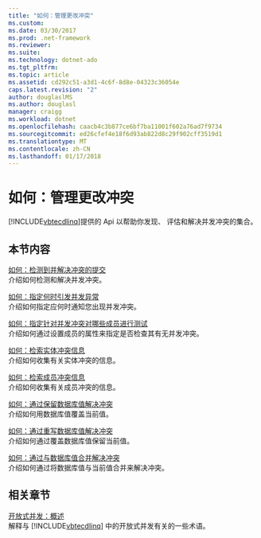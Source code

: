 ```yaml
---
title: "如何：管理更改冲突"
ms.custom: 
ms.date: 03/30/2017
ms.prod: .net-framework
ms.reviewer: 
ms.suite: 
ms.technology: dotnet-ado
ms.tgt_pltfrm: 
ms.topic: article
ms.assetid: cd292c51-a3d1-4c6f-8d8e-04323c36054e
caps.latest.revision: "2"
author: douglaslMS
ms.author: douglasl
manager: craigg
ms.workload: dotnet
ms.openlocfilehash: caacb4c3b877ce6bf7ba11001f602a76ad7f9734
ms.sourcegitcommit: ed26cfef4e18f6d93ab822d8c29f902cff3519d1
ms.translationtype: MT
ms.contentlocale: zh-CN
ms.lasthandoff: 01/17/2018
---
```

# <a name="how-to-manage-change-conflicts"></a>如何：管理更改冲突
[!INCLUDE[vbtecdlinq](../../../../../../includes/vbtecdlinq-md.md)]提供的 Api 以帮助你发现、 评估和解决并发冲突的集合。  
  
## <a name="in-this-section"></a>本节内容  
 [如何：检测到并解决冲突的提交](../../../../../../docs/framework/data/adonet/sql/linq/how-to-detect-and-resolve-conflicting-submissions.md)  
 介绍如何检测和解决并发冲突。  
  
 [如何：指定何时引发并发异常](../../../../../../docs/framework/data/adonet/sql/linq/how-to-specify-when-concurrency-exceptions-are-thrown.md)  
 介绍如何指定应何时通知您出现并发冲突。  
  
 [如何：指定针对并发冲突对哪些成员进行测试](../../../../../../docs/framework/data/adonet/sql/linq/how-to-specify-which-members-are-tested-for-concurrency-conflicts.md)  
 介绍如何通过设置成员的属性来指定是否检查其有无并发冲突。  
  
 [如何：检索实体冲突信息](../../../../../../docs/framework/data/adonet/sql/linq/how-to-retrieve-entity-conflict-information.md)  
 介绍如何收集有关实体冲突的信息。  
  
 [如何：检索成员冲突信息](../../../../../../docs/framework/data/adonet/sql/linq/how-to-retrieve-member-conflict-information.md)  
 介绍如何收集有关成员冲突的信息。  
  
 [如何：通过保留数据库值解决冲突](../../../../../../docs/framework/data/adonet/sql/linq/how-to-resolve-conflicts-by-retaining-database-values.md)  
 介绍如何用数据库值覆盖当前值。  
  
 [如何：通过重写数据库值解决冲突](../../../../../../docs/framework/data/adonet/sql/linq/how-to-resolve-conflicts-by-overwriting-database-values.md)  
 介绍如何通过覆盖数据库值保留当前值。  
  
 [如何：通过与数据库值合并解决冲突](../../../../../../docs/framework/data/adonet/sql/linq/how-to-resolve-conflicts-by-merging-with-database-values.md)  
 介绍如何通过将数据库值与当前值合并来解决冲突。  
  
## <a name="related-sections"></a>相关章节  
 [开放式并发：概述](../../../../../../docs/framework/data/adonet/sql/linq/optimistic-concurrency-overview.md)  
 解释与 [!INCLUDE[vbtecdlinq](../../../../../../includes/vbtecdlinq-md.md)] 中的开放式并发有关的一些术语。
